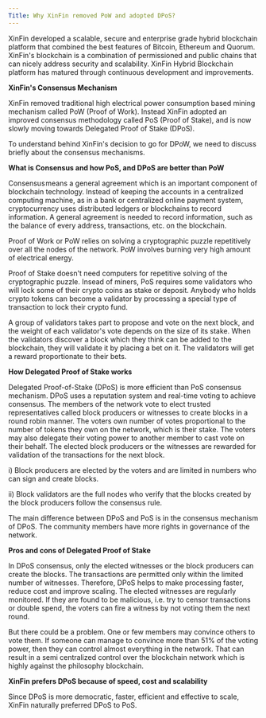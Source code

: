 ```yaml
---
Title: Why XinFin removed PoW and adopted DPoS?
---
```


XinFin developed a scalable, secure and enterprise grade hybrid blockchain platform that combined the best features of Bitcoin, Ethereum and Quorum. XinFin&#39;s blockchain is a combination of permissioned and public chains that can nicely address security and scalability. XinFin Hybrid Blockchain platform has matured through continuous development and improvements.<br>

**XinFin's Consensus Mechanism**

XinFin removed traditional high electrical power consumption based mining mechanism called PoW (Proof of Work). Instead XinFin adopted an improved consensus methodology called PoS (Proof of Stake), and is now slowly moving towards Delegated Proof of Stake (DPoS).

To understand behind XinFin&#39;s decision to go for DPoW, we need to discuss briefly about the consensus mechanisms.

**What is Consensus and how PoS, and DPoS are better than PoW**

Consensus means a general agreement which is an important component of blockchain technology. Instead of keeping the accounts in a centralized computing machine, as in a bank or centralized online payment system, cryptocurrency uses distributed ledgers or blockchains to record information. A general agreement is needed to record information, such as the balance of every address, transactions, etc. on the blockchain.

Proof of Work or PoW relies on solving a cryptographic puzzle repetitively over all the nodes of the network. PoW involves burning very high amount of electrical energy.

Proof of Stake doesn&#39;t need computers for repetitive solving of the cryptographic puzzle. Insead of miners, PoS requires some validators who will lock some of their crypto coins as stake or deposit. Anybody who holds crypto tokens can become a validator by processing a special type of transaction to lock their crypto fund.

A group of validators takes part to propose and vote on the next block, and the weight of each validator&#39;s vote depends on the size of its stake. When the validators discover a block which they think can be added to the blockchain, they will validate it by placing a bet on it. The validators will get a reward proportionate to their bets.


**How Delegated Proof of Stake works**

Delegated Proof-of-Stake (DPoS) is more efficient than PoS consensus mechanism. DPoS uses a reputation system and real-time voting to achieve consensus. The members of the network vote to elect trusted representatives called block producers or witnesses to create blocks in a round robin manner. The voters own number of votes proportional to the number of tokens they own on the network, which is their stake. The voters may also delegate their voting power to another member to cast vote on their behalf. The elected block producers or the witnesses are rewarded for validation of the transactions for the next block.

i) Block producers are elected by the voters and are limited in numbers who can sign and create blocks.

ii) Block validators are the full nodes who verify that the blocks created by the block producers follow the consensus rule.

The main difference between DPoS and PoS is in the consensus mechanism of DPoS. The community members have more rights in governance of the network.

**Pros and cons of Delegated Proof of Stake**

In DPoS consensus, only the elected witnesses or the block producers can create the blocks. The transactions are permitted only within the limited number of witnesses. Therefore, DPoS helps to make processing faster, reduce cost and improve scaling. The elected witnesses are regularly monitored. If they are found to be malicious, i.e. try to censor transactions or double spend, the voters can fire a witness by not voting them the next round.

But there could be a problem. One or few members may convince others to vote them. If someone can manage to convince more than 51% of the voting power, then they can control almost everything in the network. That can result in a semi centralized control over the blockchain network which is highly against the philosophy blockchain.

**XinFin prefers DPoS because of speed, cost and scalability**

Since DPoS is more democratic, faster, efficient and effective to scale, XinFin naturally preferred DPoS to PoS.
